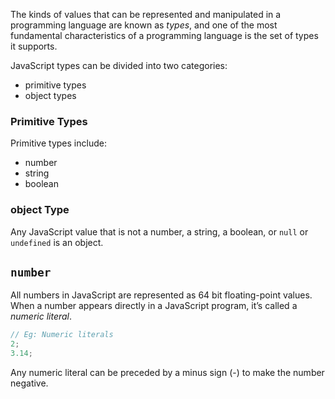 The kinds of values that can be represented and manipulated in a programming language are known as _types_, and one of the most fundamental characteristics of a programming language is the set of types it supports.

JavaScript types can be divided into two categories:

- primitive types
- object types

### Primitive Types

Primitive types include:

- number
- string
- boolean

### object Type

Any JavaScript value that is not a number, a string, a boolean, or `null` or `undefined` is an object.

## `number`

All numbers in JavaScript are represented as 64 bit floating-point values. When a number appears directly in a JavaScript program, it’s called a _numeric literal_.

```javascript
// Eg: Numeric literals
2;
3.14;
```

Any numeric literal can be preceded by a minus sign (-) to make the number negative.
